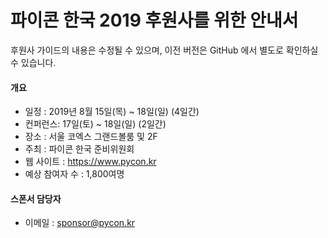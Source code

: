# 파이콘 한국 2019 후원사를 위한 안내서
후원사 가이드의 내용은 수정될 수 있으며, 이전 버전은 GitHub 에서 별도로 확인하실 수 있습니다.

#### 개요
- 일정 : 2019년 8월 15일(목) ~ 18일(일) (4일간)
- 컨퍼런스: 17일(토) ~ 18일(일) (2일간)
- 장소 : 서울 코엑스 그랜드볼룸 및 2F
- 주최 : 파이콘 한국 준비위원회
- 웹 사이트 : https://www.pycon.kr
- 예상 참여자 수 : 1,800여명

#### 스폰서 담당자
- 이메일 : sponsor@pycon.kr